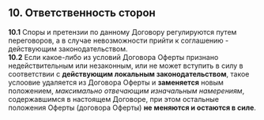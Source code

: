 ## 10. Ответственность сторон

**10.1** Споры и претензии по данному Договору регулируются путем переговоров, а в случае невозможности прийти к соглашению - действующим законодательством.  
**10.2** Если какое-либо из условий Договора Оферты признано недействительным или незаконным, или не может вступить в силу в соответствии с **действующим локальным законодательством**, такое услоовие удаляется из Договора Оферты и **заменяется** новым положением, *максимально отвечающим изначальным намерениям*, содержавшимся в настоящем Договоре, при этом остальные положения Оферты (договора Оферты) **не меняются и остаются в силе**.
